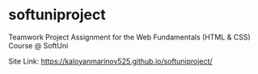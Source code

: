 # softuniproject
Teamwork Project Assignment for the Web Fundamentals (HTML &amp; CSS) Course @ SoftUni


Site Link: https://kaloyanmarinov525.github.io/softuniproject/
